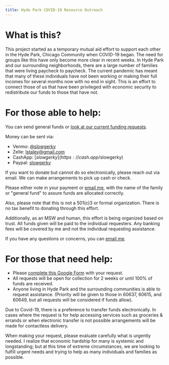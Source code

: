 ```yaml
---
title: Hyde Park COVID-19 Resource Outreach
---
```


# What is this?

This project started as a temporary mutual aid effort to support each other in the Hyde Park, Chicago Community when COVID-19 began. The need for groups like this have only become more clear in recent weeks. In Hyde Park and our surrounding neighborhoods, there are a large number of families that were living paycheck to paycheck. The current pandemic has meant that many of these individuals have not been working or making their full incomes for several months now with no end in sight. This is an effort to connect those of us that have been privileged with economic security to redistribute our funds to those that have not.

# For those able to help:

You can send general funds or [look at our current funding requests](#). 

Money can be sent via:
- Venmo: [@slowgerky](https://venmo.com/slowgerky)
- Zelle: lstaley@gmail.com
- CashApp: [$slowgerky](https://cash.app/$slowgerky)
- Paypal: [slowgerky](https://www.paypal.me/slowgerky)

If you want to donate but cannot do so electronically, please reach out via email. We can make arrangements to pick up cash or check.

Please either note in your payment or [email me](mailto:lstaley@gmail.com), with the name of the family or "general fund" to assure funds are allocated correctly. 

Also, please note that this is not a 501(c)3 or formal organization. There is no tax benefit to donating through this effort. 

Additionally, as an MSW and human, this effort is being organized based on trust. All funds given will be paid to the individual requesters. Any banking fees will be covered by me and not the individual requesting assistance. 

If you have any questions or concerns, you can [email me](mailto:lstaley@gmail.com).

# For those that need help:

- Please [complete this Google Form](https://docs.google.com/forms/d/e/1FAIpQLSfZ-G-r46N6ue3bMX5LFoF8L2LLQ5SbEC_HL20Hsbc_acoLeg/viewform?vc=0&c=0&w=1&usp=mail_form_link) with your request. 
- All requests will be open for collection for 2 weeks or until 100% of funds are received. 
- Anyone living in Hyde Park and the surrounding communities is able to request assistance. (Priority will be given to those in 60637, 60615, and 60649, but all requests will be considered if funds allow).

Due to Covid-19, there is a preference to transfer funds electronically. In cases where the request is for help accessing services such as groceries & errands or when electronic transfer is not possible arrangements will be made for contactless delivery. 

When making your request, please evaluate carefully what is urgently needed. I realize that economic hardship for many is systemic and longstanding; but at this time of extreme circumstances, we are looking to fulfill urgent needs and trying to help as many individuals and families as possible. 
